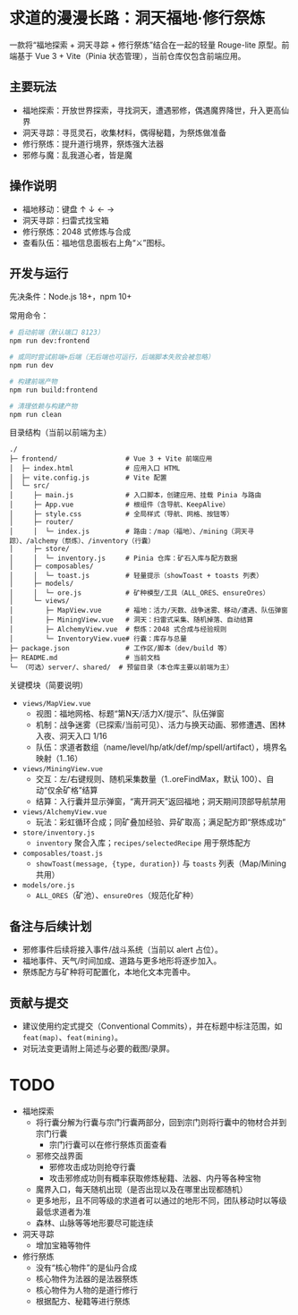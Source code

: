 # 求道的漫漫长路：洞天福地·修行祭炼

一款将“福地探索 + 洞天寻踪 + 修行祭炼”结合在一起的轻量 Rouge-lite 原型。前端基于 Vue 3 + Vite（Pinia 状态管理），当前仓库仅包含前端应用。

## 主要玩法

- 福地探索：开放世界探索，寻找洞天，遭遇邪修，偶遇魔界降世，升入更高仙界
- 洞天寻踪：寻觅灵石，收集材料，偶得秘籍，为祭炼做准备
- 修行祭炼：提升道行境界，祭炼强大法器
- 邪修与魔：乱我道心者，皆是魔

## 操作说明

- 福地移动：键盘 ↑ ↓ ← →
- 洞天寻踪：扫雷式找宝箱
- 修行祭炼：2048 式修炼与合成
- 查看队伍：福地信息面板右上角“⚔️”图标。

## 开发与运行

先决条件：Node.js 18+，npm 10+

常用命令：

```bash
# 启动前端（默认端口 8123）
npm run dev:frontend

# 或同时尝试前端+后端（无后端也可运行，后端脚本失败会被忽略）
npm run dev

# 构建前端产物
npm run build:frontend

# 清理依赖与构建产物
npm run clean
```

目录结构（当前以前端为主）

```
./
├─ frontend/                 # Vue 3 + Vite 前端应用
│  ├─ index.html             # 应用入口 HTML
│  ├─ vite.config.js         # Vite 配置
│  └─ src/
│     ├─ main.js             # 入口脚本，创建应用、挂载 Pinia 与路由
│     ├─ App.vue             # 根组件（含导航、KeepAlive）
│     ├─ style.css           # 全局样式（导航、网格、按钮等）
│     ├─ router/
│     │  └─ index.js         # 路由：/map（福地）、/mining（洞天寻踪）、/alchemy（祭炼）、/inventory（行囊）
│     ├─ store/
│     │  └─ inventory.js     # Pinia 仓库：矿石入库与配方数据
│     ├─ composables/
│     │  └─ toast.js         # 轻量提示（showToast + toasts 列表）
│     ├─ models/
│     │  └─ ore.js           # 矿种模型/工具（ALL_ORES、ensureOres）
│     └─ views/
│        ├─ MapView.vue      # 福地：活力/天数、战争迷雾、移动/遭遇、队伍弹窗
│        ├─ MiningView.vue   # 洞天：扫雷式采集、随机掉落、自动结算
│        ├─ AlchemyView.vue  # 祭炼：2048 式合成与经验规则
│        └─ InventoryView.vue# 行囊：库存与总量
├─ package.json              # 工作区/脚本（dev/build 等）
├─ README.md                 # 当前文档
└─ （可选）server/、shared/  # 预留目录（本仓库主要以前端为主）
```

关键模块（简要说明）

- `views/MapView.vue`
  - 视图：福地网格、标题“第N天/活力X/提示”、队伍弹窗
  - 机制：战争迷雾（已探索/当前可见）、活力与换天动画、邪修遭遇、困林入夜、洞天入口 1/16
  - 队伍：求道者数组（name/level/hp/atk/def/mp/spell/artifact），境界名映射（1..16）
- `views/MiningView.vue`
  - 交互：左/右键规则、随机采集数量（1..oreFindMax，默认 100）、自动“仅余矿格”结算
  - 结算：入行囊并显示弹窗，“离开洞天”返回福地；洞天期间顶部导航禁用
- `views/AlchemyView.vue`
  - 玩法：彩虹循环合成；同矿叠加经验、异矿取高；满足配方即“祭炼成功”
- `store/inventory.js`
  - `inventory` 聚合入库；`recipes/selectedRecipe` 用于祭炼配方
- `composables/toast.js`
  - `showToast(message, {type, duration})` 与 `toasts` 列表（Map/Mining 共用）
- `models/ore.js`
  - `ALL_ORES`（矿池）、`ensureOres`（规范化矿种）

## 备注与后续计划

- 邪修事件后续将接入事件/战斗系统（当前以 alert 占位）。
- 福地事件、天气/时间加成、道路与更多地形将逐步加入。
- 祭炼配方与矿种将可配置化，本地化文本完善中。

## 贡献与提交

- 建议使用约定式提交（Conventional Commits），并在标题中标注范围，如 `feat(map)`、`feat(mining)`。
- 对玩法变更请附上简述与必要的截图/录屏。

# TODO

- 福地探索
  + 将行囊分解为行囊与宗门行囊两部分，回到宗门则将行囊中的物材合并到宗门行囊
    * 宗门行囊可以在修行祭炼页面查看
  + 邪修交战界面
    * 邪修攻击成功则抢夺行囊
    * 攻击邪修成功则有概率获取修炼秘籍、法器、内丹等各种宝物
  + 魔界入口，每天随机出现（是否出现以及在哪里出现都随机）
  + 更多地形，且不同等级的求道者可以通过的地形不同，团队移动时以等级最低求道者为准
  + 森林、山脉等等地形要尽可能连续
- 洞天寻踪
  + 增加宝箱等物件
- 修行祭炼
  + 没有“核心物件”的是仙丹合成
  + 核心物件为法器的是法器祭炼
  + 核心物件为人物的是道行修行
  + 根据配方、秘籍等进行祭炼

